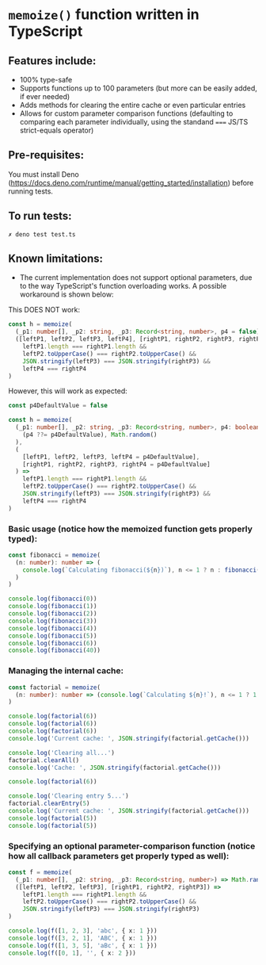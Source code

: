 # `memoize()` function written in TypeScript

## Features include:

- 100% type-safe
- Supports functions up to 100 parameters (but more can be easily added, if ever needed)
- Adds methods for clearing the entire cache or even particular entries
- Allows for custom parameter comparison functions (defaulting to comparing each parameter individually, using the standand `===` JS/TS strict-equals operator)

## Pre-requisites:

You must install Deno (https://docs.deno.com/runtime/manual/getting_started/installation) before running tests.

## To run tests:

```
✗ deno test test.ts
```

## Known limitations:

- The current implementation does not support optional parameters, due to the way TypeScript's function overloading works. A possible workaround is shown below:

This DOES NOT work:

```ts
const h = memoize(
  (_p1: number[], _p2: string, _p3: Record<string, number>, p4 = false) => Math.random(),
  ([leftP1, leftP2, leftP3, leftP4], [rightP1, rightP2, rightP3, rightP4]) =>
    leftP1.length === rightP1.length &&
    leftP2.toUpperCase() === rightP2.toUpperCase() &&
    JSON.stringify(leftP3) === JSON.stringify(rightP3) &&
    leftP4 === rightP4
)
```

However, this will work as expected:

```ts
const p4DefaultValue = false

const h = memoize(
  (_p1: number[], _p2: string, _p3: Record<string, number>, p4: boolean | undefined) => (
    (p4 ??= p4DefaultValue), Math.random()
  ),
  (
    [leftP1, leftP2, leftP3, leftP4 = p4DefaultValue],
    [rightP1, rightP2, rightP3, rightP4 = p4DefaultValue]
  ) =>
    leftP1.length === rightP1.length &&
    leftP2.toUpperCase() === rightP2.toUpperCase() &&
    JSON.stringify(leftP3) === JSON.stringify(rightP3) &&
    leftP4 === rightP4
)
```

### Basic usage (notice how the memoized function gets properly typed):

```ts
const fibonacci = memoize(
  (n: number): number => (
    console.log(`Calculating fibonacci(${n})`), n <= 1 ? n : fibonacci(n - 1) + fibonacci(n - 2)
  )
)

console.log(fibonacci(0))
console.log(fibonacci(1))
console.log(fibonacci(2))
console.log(fibonacci(3))
console.log(fibonacci(4))
console.log(fibonacci(5))
console.log(fibonacci(6))
console.log(fibonacci(40))
```

### Managing the internal cache:

```ts
const factorial = memoize(
  (n: number): number => (console.log(`Calculating ${n}!`), n <= 1 ? 1 : n * factorial(n - 1))
)

console.log(factorial(6))
console.log(factorial(6))
console.log(factorial(6))
console.log('Current cache: ', JSON.stringify(factorial.getCache()))

console.log('Clearing all...')
factorial.clearAll()
console.log('Cache: ', JSON.stringify(factorial.getCache()))

console.log(factorial(6))

console.log('Clearing entry 5...')
factorial.clearEntry(5)
console.log('Current cache: ', JSON.stringify(factorial.getCache()))
console.log(factorial(5))
console.log(factorial(5))
```

### Specifying an optional parameter-comparison function (notice how all callback parameters get properly typed as well):

```ts
const f = memoize(
  (_p1: number[], _p2: string, _p3: Record<string, number>) => Math.random(),
  ([leftP1, leftP2, leftP3], [rightP1, rightP2, rightP3]) =>
    leftP1.length === rightP1.length &&
    leftP2.toUpperCase() === rightP2.toUpperCase() &&
    JSON.stringify(leftP3) === JSON.stringify(rightP3)
)

console.log(f([1, 2, 3], 'abc', { x: 1 }))
console.log(f([3, 2, 1], 'ABC', { x: 1 }))
console.log(f([1, 3, 5], 'aBc', { x: 1 }))
console.log(f([0, 1], '', { x: 2 }))
```
